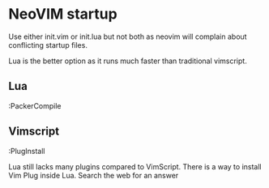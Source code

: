 # NeoVIM startup

Use either init.vim or init.lua but not both as neovim will complain about conflicting startup files.

Lua is the better option as it runs much faster than traditional vimscript.

## Lua
:PackerCompile


## Vimscript
:PlugInstall


Lua still lacks many plugins compared to VimScript. There is a way to install Vim Plug inside Lua. Search the web for an answer
